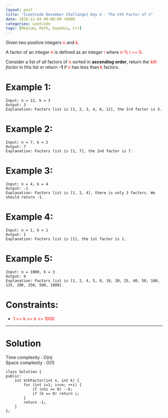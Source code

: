 ```yaml
---
layout: post
title: "[LeetCode December Challange] Day 4 - The kth Factor of n"
date: 2020-12-04 00:00:00 +0800
categories: LeetCode
tags: [Medium, Math, Expedia, C++]
---
```


Given two positive integers <font color="red">n</font> and <font color="red">k</font>.

A factor of an integer <font color="red">n</font> is defined as an integer <font color="red">i</font> where <font color="red">n % i == 0</font>.

Consider a list of all factors of <font color="red">n</font> sorted in **ascending order**, return _the <font color="red">kth</font> factor_ in this list or return **-1** if <font color="red">n</font> has less than <font color="red">k</font> factors.

# Example 1:

    Input: n = 12, k = 3
    Output: 3
    Explanation: Factors list is [1, 2, 3, 4, 6, 12], the 3rd factor is 3.

# Example 2:

    Input: n = 7, k = 2
    Output: 7
    Explanation: Factors list is [1, 7], the 2nd factor is 7.

# Example 3:

    Input: n = 4, k = 4
    Output: -1
    Explanation: Factors list is [1, 2, 4], there is only 3 factors. We should return -1.

# Example 4:

    Input: n = 1, k = 1
    Output: 1
    Explanation: Factors list is [1], the 1st factor is 1.

# Example 5:

    Input: n = 1000, k = 3
    Output: 4
    Explanation: Factors list is [1, 2, 4, 5, 8, 10, 20, 25, 40, 50, 100, 125, 200, 250, 500, 1000].

# Constraints:

- <font color="red">1 <= k <= n <= 1000</font>

---

# Solution

Time complexity : O(n)  
Space complexity : O(1)

    class Solution {
    public:
        int kthFactor(int n, int k) {
            for (int i=1; i<=n; ++i) {
                if (n%i == 0) --k;
                if (k == 0) return i;
            }
            return -1;
        }
    };

